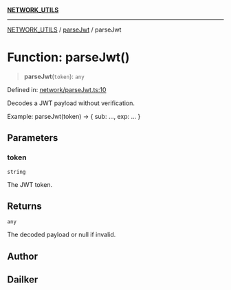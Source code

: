 [**NETWORK_UTILS**](../../README.md)

***

[NETWORK_UTILS](../../README.md) / [parseJwt](../README.md) / parseJwt

# Function: parseJwt()

> **parseJwt**(`token`): `any`

Defined in: [network/parseJwt.ts:10](https://github.com/dailker/everyutil/blob/7c30ec40bbb398255a9be572db0a537e8bcb9c11/src/network/parseJwt.ts#L10)

Decodes a JWT payload without verification.

Example: parseJwt(token) → { sub: ..., exp: ... }

## Parameters

### token

`string`

The JWT token.

## Returns

`any`

The decoded payload or null if invalid.

## Author

## Dailker
